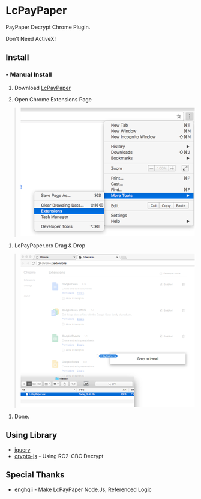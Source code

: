 # LcPayPaper

PayPaper Decrypt Chrome Plugin.

Don't Need ActiveX!


## Install


### - Manual Install

1. Download [LcPayPaper](https://github.com/GomPam/LcPayPaper/releases)

1. Open Chrome Extensions Page  
> ![Step_1](./install_image/step_1.png "Step_1")

1. LcPayPaper.crx Drag & Drop
> ![Step_2](./install_image/step_2.png "Step_2")

1. Done.


## Using Library

* [jquery](https://github.com/jquery/jquery)
* [crypto-js](https://github.com/tomyun/crypto-js) - Using RC2-CBC Decrypt

## Special Thanks

* [enghqii](https://github.com/enghqii) - Make LcPayPaper Node.Js, Referenced Logic
